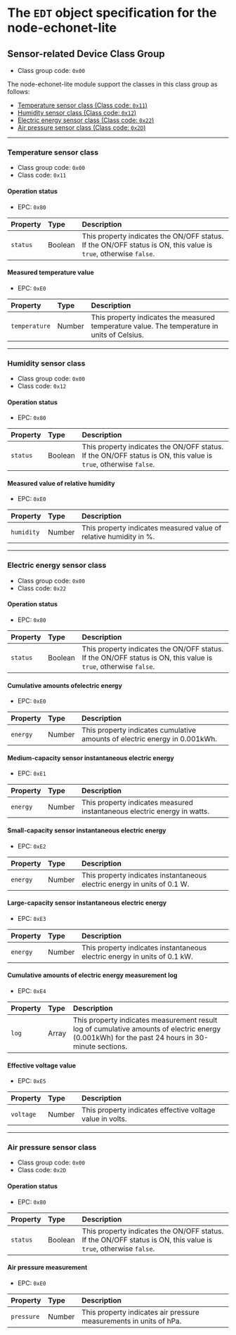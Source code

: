 The `EDT` object specification for the node-echonet-lite
===============

## Sensor-related Device Class Group
* Class group code: `0x00`

The node-echonet-lite module support the classes in this class group as follows:

* [Temperature sensor class (Class code: `0x11`)](#class-11)
* [Humidity sensor class (Class code: `0x12`)](#class-12)
* [Electric energy sensor class (Class code: `0x22`)](#class-22)
* [Air pressure sensor class (Class code: `0x2D`)](#class-2D)

---------------------------------------
### <a name="class-11">Temperature sensor class</a>
* Class group code: `0x00`
* Class code: `0x11`

#### Operation status
* EPC: `0x80`

Property      | Type    | Description
:-------------|:--------|:-----------
`status`      | Boolean | This property indicates the ON/OFF status. If the ON/OFF status is ON, this value is `true`, otherwise `false`.

#### Measured temperature value
* EPC: `0xE0`

Property      | Type    | Description
:-------------|:--------|:-----------
`temperature` | Number  | This property indicates the measured temperature value. The temperature in units of Celsius.

---------------------------------------
### <a name="class-12">Humidity sensor class</a>
* Class group code: `0x00`
* Class code: `0x12`

#### Operation status
* EPC: `0x80`

Property      | Type    | Description
:-------------|:--------|:-----------
`status`      | Boolean | This property indicates the ON/OFF status. If the ON/OFF status is ON, this value is `true`, otherwise `false`.

#### Measured value of relative humidity
* EPC: `0xE0`

Property      | Type    | Description
:-------------|:--------|:-----------
`humidity`    | Number  | This property indicates measured value of relative humidity in %.

---------------------------------------
### <a name="class-22">Electric energy sensor class</a>
* Class group code: `0x00`
* Class code: `0x22`

#### Operation status
* EPC: `0x80`

Property      | Type    | Description
:-------------|:--------|:-----------
`status`      | Boolean | This property indicates the ON/OFF status. If the ON/OFF status is ON, this value is `true`, otherwise `false`.

#### Cumulative amounts ofelectric energy
* EPC: `0xE0`

Property      | Type    | Description
:-------------|:--------|:-----------
`energy`      | Number  | This property indicates cumulative amounts of electric energy in 0.001kWh.

#### Medium-capacity sensor instantaneous electric energy
* EPC: `0xE1`

Property      | Type    | Description
:-------------|:--------|:-----------
`energy`      | Number  | This property indicates measured instantaneous electric energy in watts.

#### Small-capacity sensor instantaneous electric energy
* EPC: `0xE2`

Property      | Type    | Description
:-------------|:--------|:-----------
`energy`      | Number  | This property indicates instantaneous electric energy in units of 0.1 W.

#### Large-capacity sensor instantaneous electric energy
* EPC: `0xE3`

Property      | Type    | Description
:-------------|:--------|:-----------
`energy`      | Number  | This property indicates instantaneous electric energy in units of 0.1 kW.

#### Cumulative amounts of electric energy measurement log
* EPC: `0xE4`

Property      | Type    | Description
:-------------|:--------|:-----------
`log`         | Array   | This property indicates measurement result log of cumulative amounts of electric energy (0.001kWh) for the past 24 hours in 30-minute sections.

#### Effective voltage value
* EPC: `0xE5`

Property      | Type    | Description
:-------------|:--------|:-----------
`voltage`     | Number  | This property indicates effective voltage value in volts.

---------------------------------------
### <a name="class-2D">Air pressure sensor class</a>
* Class group code: `0x00`
* Class code: `0x2D`

#### Operation status
* EPC: `0x80`

Property      | Type    | Description
:-------------|:--------|:-----------
`status`      | Boolean | This property indicates the ON/OFF status. If the ON/OFF status is ON, this value is `true`, otherwise `false`.

#### Air pressure measurement
* EPC: `0xE0`

Property      | Type    | Description
:-------------|:--------|:-----------
`pressure`    | Number  | This property indicates air pressure measurements in units of hPa.
